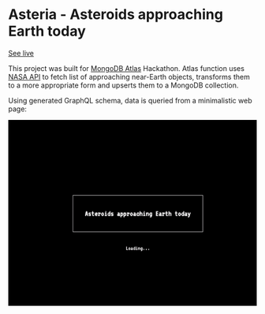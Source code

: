 # Asteria - Asteroids approaching Earth today

[See live](https://asteria-gccgo.mongodbstitch.com/)

This project was built for [MongoDB Atlas](https://docs.atlas.mongodb.com/)
Hackathon. Atlas function uses [NASA API](https://api.nasa.gov/) to fetch list
of approaching near-Earth objects, transforms them to a more appropriate form
and upserts them to a MongoDB collection.

Using generated GraphQL schema, data is queried from a minimalistic web page:

![Preview](./preview.gif)
